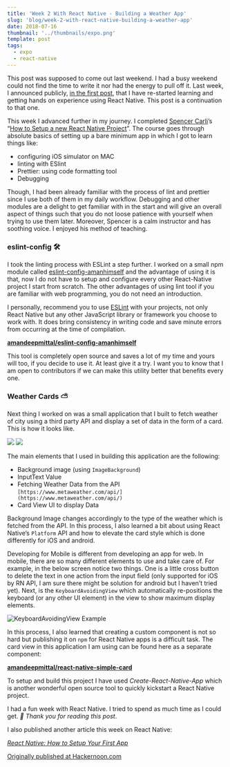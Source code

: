 ```yaml
---
title: 'Week 2 With React Native - Building a Weather App'
slug: 'blog/week-2-with-react-native-building-a-weather-app'
date: 2018-07-16
thumbnail: '../thumbnails/expo.png'
template: post
tags:
  - expo
  - react-native
---
```


This post was supposed to come out last weekend. I had a busy weekend could not find the time to write it nor had the energy to pull off it. Last week, I announced publicly, [in the first post](https://medium.com/@amanhimself/starting-over-with-react-native-aff0dbdf5909), that I have re-started learning and getting hands on experience using React Native. This post is a continuation to that one.

This week I advanced further in my journey. I completed [Spencer Carli](https://medium.com/u/1ec17560bf99)’s “[How to Setup a new React Native Project](https://learn.handlebarlabs.com/courses/enrolled/253279)”. The course goes through absolute basics of setting up a bare minimum app in which I got to learn things like:

- configuring iOS simulator on MAC
- linting with ESlint
- Prettier: using code formatting tool
- Debugging

Though, I had been already familiar with the process of lint and prettier since I use both of them in my daily workflow. Debugging and other modules are a delight to get familiar with in the start and will give an overall aspect of things such that you do not loose patience with yourself when trying to use them later. Moreover, Spencer is a calm instructor and has soothing voice. I enjoyed his method of teaching.

### eslint-config 🛠

I took the linting process with ESLint a step further. I worked on a small npm module called [eslint-config-amanhimself](https://www.npmjs.com/package/eslint-config-amanhimself) and the advantage of using it is that, now I do not have to setup and configure every other React-Native project I start from scratch. The other advantages of using lint tool if you are familiar with web programming, you do not need an introduction.

I personally, recommend you to use [ESLint](https://eslint.org/) with your projects, not only React Native but any other JavaScript library or framework you choose to work with. It does bring consistency in writing code and save minute errors from occurring at the time of compilation.

[**amandeepmittal/eslint-config-amanhimself**](https://github.com/amandeepmittal/eslint-config-amanhimself)

This tool is completely open source and saves a lot of my time and yours will too, if you decide to use it. At least give it a try. I want you to know that I am open to contributors if we can make this utility better that benefits every one.

### Weather Cards ⛅️

Next thing I worked on was a small application that I built to fetch weather of city using a third party API and display a set of data in the form of a card. This is how it looks like.

![](https://cdn-images-1.medium.com/max/600/1*8sX4gioUkxc6CaCE3IY7fw.png)
![](https://cdn-images-1.medium.com/max/600/1*VLrUivlGwriPsnfMWlwd-w.png)

The main elements that I used in building this application are the following:

- Background image (using `ImageBackground`)
- InputText Value
- Fetching Weather Data from the API `[https://www.metaweather.com/api/](https://www.metaweather.com/api/)`
- Card View UI to display Data

Background Image changes accordingly to the type of the weather which is fetched from the API. In this process, I also learned a bit about using React Native’s `Platform` API and how to elevate the card style which is done differently for iOS and android.

Developing for Mobile is different from developing an app for web. In mobile, there are so many different elements to use and take care of. For example, in the below screen notice two things. One is a little cross button to delete the text in one action from the input field (only supported for iOS by RN API, I am sure there might be solution for android but I haven’t tried yet). Next, is the `KeyboardAvoidingView` which automatically re-positions the keyboard (or any other UI element) in the view to show maximum display elements.

![KeyboardAvoidingView Example](https://cdn-images-1.medium.com/max/800/1*h7Zm66n-FRz63uJ0PPqppw.gif)

In this process, I also learned that creating a custom component is not so hard but publishing it on `npm` for React Native apps is a difficult task. The card view in this application I am using can be found here as a separate component:

[**amandeepmittal/react-native-simple-card**](https://github.com/amandeepmittal/react-native-simple-card)

To setup and build this project I have used _Create-React-Native-App_ which is another wonderful open source tool to quickly kickstart a React Native project.

I had a fun week with React Native. I tried to spend as much time as I could get. _🙏 Thank you for reading this post_.

I also published another article this week on React Native:

[_React Native: How to Setup Your First App_](https://medium.com/@amanhimself/react-native-how-to-setup-your-first-app-a36c450a8a2f)

[Originally published at Hackernoon.com](https://medium.com/hackernoon/week-2-with-react-native-building-a-weather-app-ca50fcfcb1e1)
